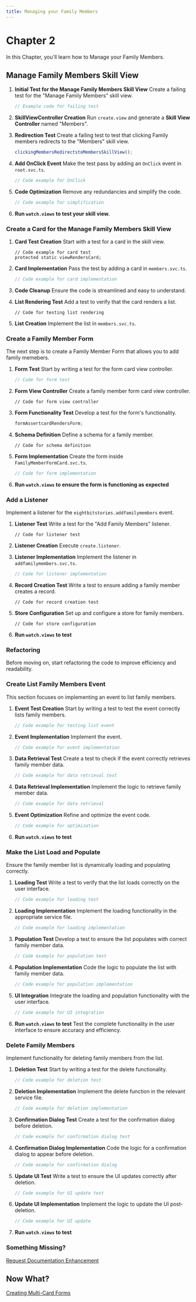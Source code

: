 ```yaml
---
title: Managing your Family Members
---
```

# Chapter 2
In this Chapter, you'll learn how to Manage your Family Members.

## Manage Family Members Skill View
1. **Initial Test for the Manage Family Members Skill View**
Create a failing test for the "Manage Family Members" skill view.
   ```typescript
   // Example code for failing test
   ```

2. **SkillViewController Creation**
Run `create.view` and generate a **Skill View Controller** named "Members".

3. **Redirection Test**
Create a failing test to test that clicking Family members redirects to the "Members" skill view.
   ```typescript
   clickingMembersRedirectstoMembersSkillView();
   ```

4. **Add OnClick Event**
Make the test pass by adding an `OnClick` event in `root.svc.ts`.
   ```typescript
   // Code example for OnClick
   ```

5. **Code Optimization**
Remove any redundancies and simplify the code.
   ```typescript
   // Code example for simplification
   ```

6. **Run `watch.views` to test your skill view.**

### Create a Card for the Manage Family Members Skill View
1. **Card Test Creation**
 Start with a test for a card in the skill view.
   ```
   // Code example for card test
   protected static viewRendersCard;
   ```

2. **Card Implementation**
Pass the test by adding a card in `members.svc.ts`.
   ```typescript
   // Code example for card implementation
   ```

3. **Code Cleanup**
Ensure the code is streamlined and easy to understand.

4. **List Rendering Test**
Add a test to verify that the card renders a list.
   ```
   // Code for testing list rendering
   ```

5. **List Creation**
Implement the list in `members.svc.ts`.

### Create a Family Member Form
The next step is to create a Family Member Form that allows you to add family memebers.

1. **Form Test**
Start by writing a test for the form card view controller.
   ```typescript
   // Code for form test
   ```

2. **Form View Controller**
Create a family member form card view controller.
   ```
   // Code for form view controller
   ```

3. **Form Functionality Test**
Develop a test for the form's functionality.
   ```typescript
   formAssertcardRendersForm;
   ```

4. **Schema Definition**
Define a schema for a family member.
   ```
   // Code for schema definition
   ```

5. **Form Implementation**
Create the form inside `FamilyMemberFormCard.svc.ts`.
   ```typescript
   // Code for form implementation
   ```

6. **Run `watch.views` to ensure the form is functioning as expected**

### Add a Listener
Implement a listener for the `eightbitstories.addfamilymembers` event.

1. **Listener Test**
Write a test for the "Add Family Members" listener.
   ```
   // Code for listener test
   ```

2. **Listener Creation**
Execute `create.listener`.

3. **Listener Implementation**
Implement the listener in `addfamilymembers.svc.ts`.
   ```typescript
   // Code for listener implementation
   ```

4. **Record Creation Test**
Write a test to ensure adding a family member creates a record.
   ```
   // Code for record creation test
   ```

5. **Store Configuration**
 Set up and configure a store for family members.
   ```
   // Code for store configuration
   ```
6. **Run `watch.views` to test**

### Refactoring 
Before moving on, start refactoring the code to improve efficiency and readability.

### Create List Family Members Event
This section focuses on implementing an event to list family members.

1. **Event Test Creation**
 Start by writing a test to test the event correctly lists family members.
   ```typescript
   // Code example for testing list event
   ```

2. **Event Implementation**
 Implement the event.
   ```typescript
   // Code example for event implementation
   ```

3. **Data Retrieval Test**
 Create a test to check if the event correctly retrieves family member data.
   ```typescript
   // Code example for data retrieval test
   ```

4. **Data Retrieval Implementation**
 Implement the logic to retrieve family member data.
   ```typescript
   // Code example for data retrieval
   ```

5. **Event Optimization**
 Refine and optimize the event code.
   ```typescript
   // Code example for optimization
   ```

6. **Run `watch.views` to test**

### Make the List Load and Populate
Ensure the family member list is dynamically loading and populating correctly.

1. **Loading Test**
 Write a test to verify that the list loads correctly on the user interface.
   ```typescript
   // Code example for loading test
   ```

2. **Loading Implementation**
 Implement the loading functionality in the appropriate service file.
   ```typescript
   // Code example for loading implementation
   ```

3. **Population Test**
 Develop a test to ensure the list populates with correct family member data.
   ```typescript
   // Code example for population test
   ```

4. **Population Implementation**
 Code the logic to populate the list with family member data.
   ```typescript
   // Code example for population implementation
   ```

5. **UI Integration**
 Integrate the loading and population functionality with the user interface.
   ```typescript
   // Code example for UI integration
   ```

6. **Run `watch.views` to test**
 Test the complete functionality in the user interface to ensure accuracy and efficiency.

### Delete Family Members
Implement functionality for deleting family members from the list.

1. **Deletion Test**
 Start by writing a test for the delete functionality.
   ```typescript
   // Code example for deletion test
   ```

2. **Deletion Implementation**
 Implement the delete function in the relevant service file.
   ```typescript
   // Code example for deletion implementation
   ```

3. **Confirmation Dialog Test**
 Create a test for the confirmation dialog before deletion.
   ```typescript
   // Code example for confirmation dialog test
   ```

4. **Confirmation Dialog Implementation**
 Code the logic for a confirmation dialog to appear before deletion.
   ```typescript
   // Code example for confirmation dialog
   ```

5. **Update UI Test**
 Write a test to ensure the UI updates correctly after deletion.
   ```typescript
   // Code example for UI update test
   ```

6. **Update UI Implementation**
 Implement the logic to update the UI post-deletion.
   ```typescript
   // Code example for UI update
   ```

7. **Run `watch.views` to test**

### Something Missing?

<div class="grid-buttons">
    <a class="btn" href="https://forms.gle/2ZMtwUxg1egV8sHT8">Request Documentation Enhancement</a>
</div>

## Now What?

<div class="grid-buttons">
    <a class="btn" href="{{ '/training/building-a-skill/multi-card-forms/' | url }}">Creating Multi-Card Forms</a>
</div>